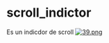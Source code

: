 # scroll_indictor
Es un indicdor de scroll
[![39.png](https://i.postimg.cc/26Z2Skyg/39.png)](https://postimg.cc/gXGvMPvK) 
